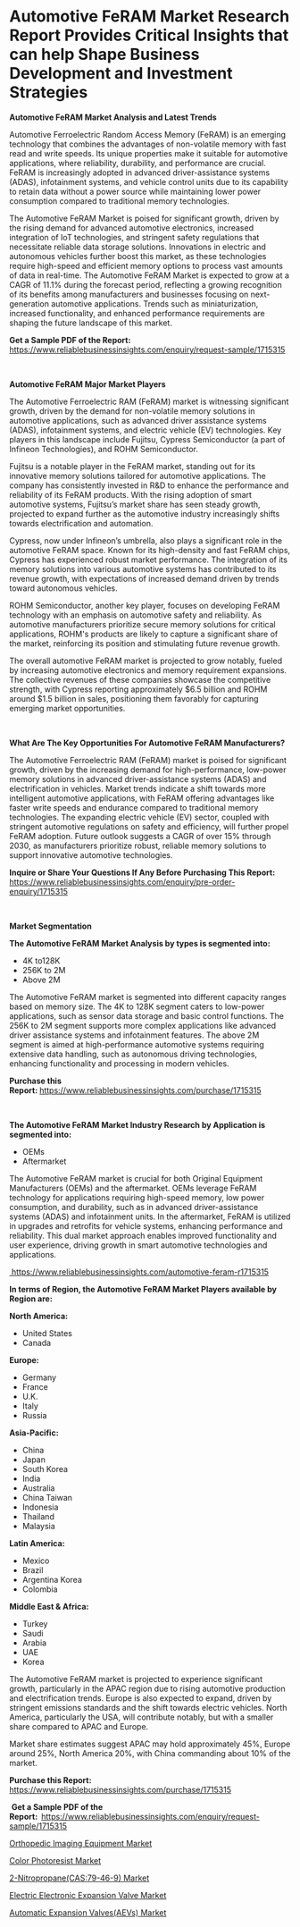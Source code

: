 <p><h1>Automotive FeRAM Market Research Report Provides Critical Insights that can help Shape Business Development and Investment Strategies</h1></p><p><strong>Automotive FeRAM Market Analysis and Latest Trends</strong></p>
<p><p>Automotive Ferroelectric Random Access Memory (FeRAM) is an emerging technology that combines the advantages of non-volatile memory with fast read and write speeds. Its unique properties make it suitable for automotive applications, where reliability, durability, and performance are crucial. FeRAM is increasingly adopted in advanced driver-assistance systems (ADAS), infotainment systems, and vehicle control units due to its capability to retain data without a power source while maintaining lower power consumption compared to traditional memory technologies.</p><p>The Automotive FeRAM Market is poised for significant growth, driven by the rising demand for advanced automotive electronics, increased integration of IoT technologies, and stringent safety regulations that necessitate reliable data storage solutions. Innovations in electric and autonomous vehicles further boost this market, as these technologies require high-speed and efficient memory options to process vast amounts of data in real-time. The Automotive FeRAM Market is expected to grow at a CAGR of 11.1% during the forecast period, reflecting a growing recognition of its benefits among manufacturers and businesses focusing on next-generation automotive applications. Trends such as miniaturization, increased functionality, and enhanced performance requirements are shaping the future landscape of this market.</p></p>
<p><strong>Get a Sample PDF of the Report:&nbsp;</strong> <a href="https://www.reliablebusinessinsights.com/enquiry/request-sample/1715315?utm_campaign=1106&utm_medium=2&utm_source=Github&utm_content=ia&utm_term=28032025&utm_id=automotive-feram">https://www.reliablebusinessinsights.com/enquiry/request-sample/1715315</a></p>
<p>&nbsp;</p>
<p><strong>Automotive FeRAM Major Market Players</strong></p>
<p><p>The Automotive Ferroelectric RAM (FeRAM) market is witnessing significant growth, driven by the demand for non-volatile memory solutions in automotive applications, such as advanced driver assistance systems (ADAS), infotainment systems, and electric vehicle (EV) technologies. Key players in this landscape include Fujitsu, Cypress Semiconductor (a part of Infineon Technologies), and ROHM Semiconductor.</p><p>Fujitsu is a notable player in the FeRAM market, standing out for its innovative memory solutions tailored for automotive applications. The company has consistently invested in R&D to enhance the performance and reliability of its FeRAM products. With the rising adoption of smart automotive systems, Fujitsu’s market share has seen steady growth, projected to expand further as the automotive industry increasingly shifts towards electrification and automation.</p><p>Cypress, now under Infineon’s umbrella, also plays a significant role in the automotive FeRAM space. Known for its high-density and fast FeRAM chips, Cypress has experienced robust market performance. The integration of its memory solutions into various automotive systems has contributed to its revenue growth, with expectations of increased demand driven by trends toward autonomous vehicles.</p><p>ROHM Semiconductor, another key player, focuses on developing FeRAM technology with an emphasis on automotive safety and reliability. As automotive manufacturers prioritize secure memory solutions for critical applications, ROHM's products are likely to capture a significant share of the market, reinforcing its position and stimulating future revenue growth.</p><p>The overall automotive FeRAM market is projected to grow notably, fueled by increasing automotive electronics and memory requirement expansions. The collective revenues of these companies showcase the competitive strength, with Cypress reporting approximately $6.5 billion and ROHM around $1.5 billion in sales, positioning them favorably for capturing emerging market opportunities.</p></p>
<p>&nbsp;</p>
<p><strong>What Are The Key Opportunities For Automotive FeRAM Manufacturers?</strong></p>
<p><p>The Automotive Ferroelectric RAM (FeRAM) market is poised for significant growth, driven by the increasing demand for high-performance, low-power memory solutions in advanced driver-assistance systems (ADAS) and electrification in vehicles. Market trends indicate a shift towards more intelligent automotive applications, with FeRAM offering advantages like faster write speeds and endurance compared to traditional memory technologies. The expanding electric vehicle (EV) sector, coupled with stringent automotive regulations on safety and efficiency, will further propel FeRAM adoption. Future outlook suggests a CAGR of over 15% through 2030, as manufacturers prioritize robust, reliable memory solutions to support innovative automotive technologies.</p></p>
<p><strong>Inquire or Share Your Questions If Any Before Purchasing This Report:</strong> <a href="https://www.reliablebusinessinsights.com/enquiry/pre-order-enquiry/1715315?utm_campaign=1106&utm_medium=2&utm_source=Github&utm_content=ia&utm_term=28032025&utm_id=automotive-feram">https://www.reliablebusinessinsights.com/enquiry/pre-order-enquiry/1715315</a></p>
<p>&nbsp;</p>
<p><strong>Market Segmentation</strong></p>
<p><strong>The Automotive FeRAM Market Analysis by types is segmented into:</strong></p>
<p><ul><li>4K to128K</li><li>256K to 2M</li><li>Above 2M</li></ul></p>
<p><p>The Automotive FeRAM market is segmented into different capacity ranges based on memory size. The 4K to 128K segment caters to low-power applications, such as sensor data storage and basic control functions. The 256K to 2M segment supports more complex applications like advanced driver assistance systems and infotainment features. The above 2M segment is aimed at high-performance automotive systems requiring extensive data handling, such as autonomous driving technologies, enhancing functionality and processing in modern vehicles.</p></p>
<p><strong>Purchase this Report:&nbsp;</strong><a href="https://www.reliablebusinessinsights.com/purchase/1715315?utm_campaign=1106&utm_medium=2&utm_source=Github&utm_content=ia&utm_term=28032025&utm_id=automotive-feram">https://www.reliablebusinessinsights.com/purchase/1715315</a></p>
<p>&nbsp;</p>
<p><strong>The Automotive FeRAM Market Industry Research by Application is segmented into:</strong></p>
<p><ul><li>OEMs</li><li>Aftermarket</li></ul></p>
<p><p>The Automotive FeRAM market is crucial for both Original Equipment Manufacturers (OEMs) and the aftermarket. OEMs leverage FeRAM technology for applications requiring high-speed memory, low power consumption, and durability, such as in advanced driver-assistance systems (ADAS) and infotainment units. In the aftermarket, FeRAM is utilized in upgrades and retrofits for vehicle systems, enhancing performance and reliability. This dual market approach enables improved functionality and user experience, driving growth in smart automotive technologies and applications.</p></p>
<p><a href="https://www.reliablebusinessinsights.com/automotive-feram-r1715315?utm_campaign=1106&utm_medium=2&utm_source=Github&utm_content=ia&utm_term=28032025&utm_id=automotive-feram">&nbsp;https://www.reliablebusinessinsights.com/automotive-feram-r1715315</a></p>
<p><strong>In terms of Region, the Automotive FeRAM Market Players available by Region are:</strong></p>
<p>
    <p> <strong> North America: </strong>
        <ul>
            <li>United States</li>
            <li>Canada</li>
        </ul>
        </p> 
    <p> <strong> Europe: </strong>
        <ul>
            <li>Germany</li>
            <li>France</li>
            <li>U.K.</li>
            <li>Italy</li>
            <li>Russia</li>
        </ul>
        </p> 
    <p> <strong> Asia-Pacific: </strong>
        <ul>
            <li>China</li>
            <li>Japan</li>
            <li>South Korea</li>
            <li>India</li>
            <li>Australia</li>
            <li>China Taiwan</li>
            <li>Indonesia</li>
            <li>Thailand</li>
            <li>Malaysia</li>
        </ul>
        </p> 
    <p> <strong> Latin America: </strong>
        <ul>
            <li>Mexico</li>
            <li>Brazil</li>
            <li>Argentina Korea</li>
            <li>Colombia</li>
        </ul>
        </p> 
    <p> <strong> Middle East & Africa: </strong>
        <ul>
            <li>Turkey</li>
            <li>Saudi</li>
            <li>Arabia</li>
            <li>UAE</li>
            <li>Korea</li>
        </ul>
    </p>
    </p>
<p><p>The Automotive FeRAM market is projected to experience significant growth, particularly in the APAC region due to rising automotive production and electrification trends. Europe is also expected to expand, driven by stringent emissions standards and the shift towards electric vehicles. North America, particularly the USA, will contribute notably, but with a smaller share compared to APAC and Europe. </p><p>Market share estimates suggest APAC may hold approximately 45%, Europe around 25%, North America 20%, with China commanding about 10% of the market.</p></p>
<p><strong>Purchase this Report: </strong><a href="https://www.reliablebusinessinsights.com/purchase/1715315?utm_campaign=1106&utm_medium=2&utm_source=Github&utm_content=ia&utm_term=28032025&utm_id=automotive-feram">https://www.reliablebusinessinsights.com/purchase/1715315</a></p>
<p>&nbsp;<strong>Get a Sample PDF of the Report:&nbsp;&nbsp;</strong><a href="https://www.reliablebusinessinsights.com/enquiry/request-sample/1715315?utm_campaign=1106&utm_medium=2&utm_source=Github&utm_content=ia&utm_term=28032025&utm_id=automotive-feram">https://www.reliablebusinessinsights.com/enquiry/request-sample/1715315</a></p>
<p><strong></strong></p>
<p><p><a href="https://github.com/abdhsheila7/Market-Research-Report-List-1/blob/main/orthopedic-imaging-equipment-market.md?utm_campaign=1106&utm_medium=2&utm_source=Github&utm_content=ia&utm_term=28032025&utm_id=automotive-feram">Orthopedic Imaging Equipment Market</a></p><p><a href="https://github.com/dringmurza6r/Market-Research-Report-List-1/blob/main/color-photoresist-market.md?utm_campaign=1106&utm_medium=2&utm_source=Github&utm_content=ia&utm_term=28032025&utm_id=automotive-feram">Color Photoresist Market</a></p><p><a href="https://github.com/godekkutero4/Market-Research-Report-List-1/blob/main/2-nitropropanecas79-46-9-market.md?utm_campaign=1106&utm_medium=2&utm_source=Github&utm_content=ia&utm_term=28032025&utm_id=automotive-feram">2-Nitropropane(CAS:79-46-9) Market</a></p><p><a href="https://github.com/rumaskdallys2/Market-Research-Report-List-1/blob/main/electric-electronic-expansion-valve-market.md?utm_campaign=1106&utm_medium=2&utm_source=Github&utm_content=ia&utm_term=28032025&utm_id=automotive-feram">Electric Electronic Expansion Valve Market</a></p><p><a href="https://github.com/rjaibiagha/Market-Research-Report-List-1/blob/main/automatic-expansion-valvesaevs-market.md?utm_campaign=1106&utm_medium=2&utm_source=Github&utm_content=ia&utm_term=28032025&utm_id=automotive-feram">Automatic Expansion Valves(AEVs) Market</a></p></p>